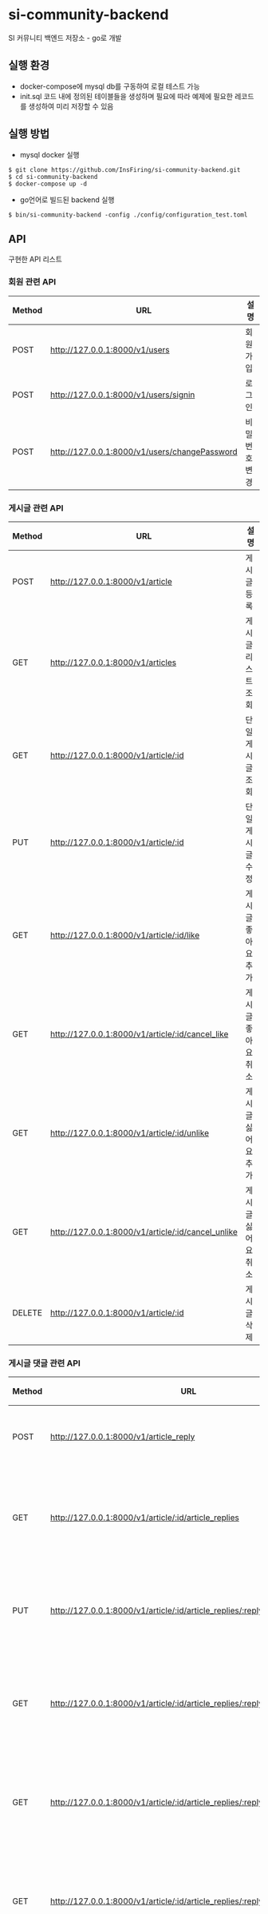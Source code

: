 # si-community-backend
SI 커뮤니티 백엔드 저장소 - go로 개발

## 실행 환경
* docker-compose에 mysql db를 구동하여 로컬 테스트 가능
* init.sql 코드 내에 정의된 테이블들을 생성하며 필요에 따라 예제에 필요한 레코드를 생성하여 미리 저장할 수 있음

## 실행 방법
* mysql docker 실행
```
$ git clone https://github.com/InsFiring/si-community-backend.git
$ cd si-community-backend
$ docker-compose up -d
```
* go언어로 빌드된 backend 실행
```
$ bin/si-community-backend -config ./config/configuration_test.toml
```

## API
구현한 API 리스트

### 회원 관련 API
|Method|URL|설명|
|---|---|---|
|POST|http://127.0.0.1:8000/v1/users|회원 가입|
|POST|http://127.0.0.1:8000/v1/users/signin|로그인|
|POST|http://127.0.0.1:8000/v1/users/changePassword|비밀번호 변경|

### 게시글 관련 API
|Method|URL|설명|
|---|---|---|
|POST|http://127.0.0.1:8000/v1/article|게시글 등록|
|GET|http://127.0.0.1:8000/v1/articles|게시글 리스트 조회|
|GET|http://127.0.0.1:8000/v1/article/:id|단일 게시글 조회|
|PUT|http://127.0.0.1:8000/v1/article/:id|단일 게시글 수정|
|GET|http://127.0.0.1:8000/v1/article/:id/like|게시글 좋아요 추가|
|GET|http://127.0.0.1:8000/v1/article/:id/cancel_like|게시글 좋아요 취소|
|GET|http://127.0.0.1:8000/v1/article/:id/unlike|게시글 싫어요 추가|
|GET|http://127.0.0.1:8000/v1/article/:id/cancel_unlike|게시글 싫어요 취소|
|DELETE|http://127.0.0.1:8000/v1/article/:id|게시글 삭제|

### 게시글 댓글 관련 API
|Method|URL|설명|
|---|---|---|
|POST|http://127.0.0.1:8000/v1/article_reply|게시글 등록|
|GET|http://127.0.0.1:8000/v1/article/:id/article_replies|게시글 리스트 조회|
|PUT|http://127.0.0.1:8000/v1/article/:id/article_replies/:reply_id|단일 게시글 수정|
|GET|http://127.0.0.1:8000/v1/article/:id/article_replies/:reply_id/like|게시글 좋아요 추가|
|GET|http://127.0.0.1:8000/v1/article/:id/article_replies/:reply_id/cancel_like|게시글 좋아요 취소|
|GET|http://127.0.0.1:8000/v1/article/:id/article_replies/:reply_id/unlike|게시글 싫어요 추가|
|GET|http://127.0.0.1:8000/v1/article/:id/article_replies/:reply_id/cancel_unlike|게시글 싫어요 취소|
|DELETE|http://127.0.0.1:8000/v1/article/:id/article_replies/:reply_id|게시글 삭제|


* [swagger](http://localhost:8000/swagger/index.html) 링크에서 일부 확인 가능